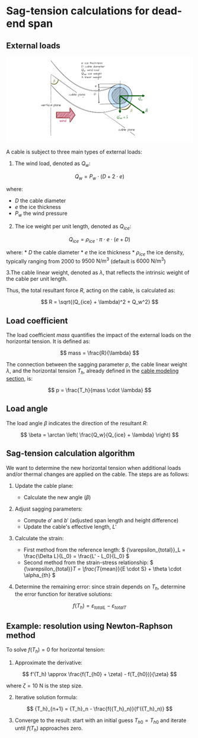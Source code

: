 # Sag-tension calculations for dead-end span

## External loads

![Image not available](./assets/cable_external_loads.drawio.png "External loads on cable image")

A cable is subject to three main types of external loads:

1. The wind load, denoted as $Q_w$:

$$
   Q_w = P_w \cdot (D + 2 \cdot e)
$$

   where:
   * $D$ the cable diameter
   * $e$ the ice thickness
   * $P_w$ the wind pressure

2. The ice weight per unit length, denoted as $Q_{ice}$:

$$
   Q_{ice} = \rho_{ice} \cdot \pi \cdot e \cdot (e + D)
$$

   where:
    * $D$ the cable diameter
    * $e$ the ice thickness
    * $\rho_{ice}$ the ice density, typically ranging from $2000$ to $9500\ \mathrm{N/m^3}$ (default is $6000\ \mathrm{N/m^3}$)

3.The cable linear weight, denoted as $\lambda$, that reflects the intrinsic weight of the cable per unit length.

Thus, the total resultant force $R$, acting on the cable, is calculated as:

$$
    R = \sqrt{(Q_{ice} + \lambda)^2 + Q_w^2}
$$

## Load coefficient

The load coefficient $mass$ quantifies the impact of the external loads on the horizontal tension. It is defined as:

$$
    mass = \frac{R}{\lambda}
$$

The connection between the sagging parameter $p$, the cable linear weight $\lambda$, and the horizontal tension $T_h$,
already defined in the [cable modeling section](ug_cable_model.md), is:

$$
    p = \frac{T_h}{mass \cdot \lambda}
$$

## Load angle

The load angle $\beta$ indicates the direction of the resultant $R$:

$$
    \beta = \arctan \left( \frac{Q_w}{Q_{ice} + \lambda} \right)
$$

## Sag-tension calculation algorithm

We want to determine the new horizontal tension when additional loads and/or thermal changes are applied on the cable.
The steps are as follows:

1. Update the cable plane:
    * Calculate the new angle ($\beta$)

2. Adjust sagging parameters:
    * Compute $a'$ and $b'$ (adjusted span length and height difference)
    * Update the cable's effective length, $L'$

3. Calculate the strain:
    * First method from the reference length: $ {\varepsilon_{total}}_L = \frac{\Delta L}{L_0} = \frac{L' - L_0}{L_0} $
    * Second method from the strain-stress relationship: $ {\varepsilon_{total}}_T = \frac{T_{mean}}{E \cdot S} + \theta \cdot \alpha_{th} $

4. Determine the remaining error: since strain depends on $T_h$, determine the error function for iterative solutions:

$$
    f(T_h) = {\varepsilon_{total}}_L - {\varepsilon_{total}}_T
$$

## Example: resolution using Newton-Raphson method

To solve $f(T_h) = 0$ for horizontal tension:

1. Approximate the derivative:

$$
   f'(T_h) \approx \frac{f(T_{h0} + \zeta) - f(T_{h0})}{\zeta}
$$

where $\zeta = 10\ \mathrm{N}$ is the step size.

2. Iterative solution formula:

$$
   {T_h}_{n+1} = {T_h}_n - \frac{f({T_h}_n)}{f'({T_h}_n)}
$$

3. Converge to the result: start with an initial guess ${T_h}_0 = T_{h0}$ and iterate until $f(T_h)$ approaches zero.
